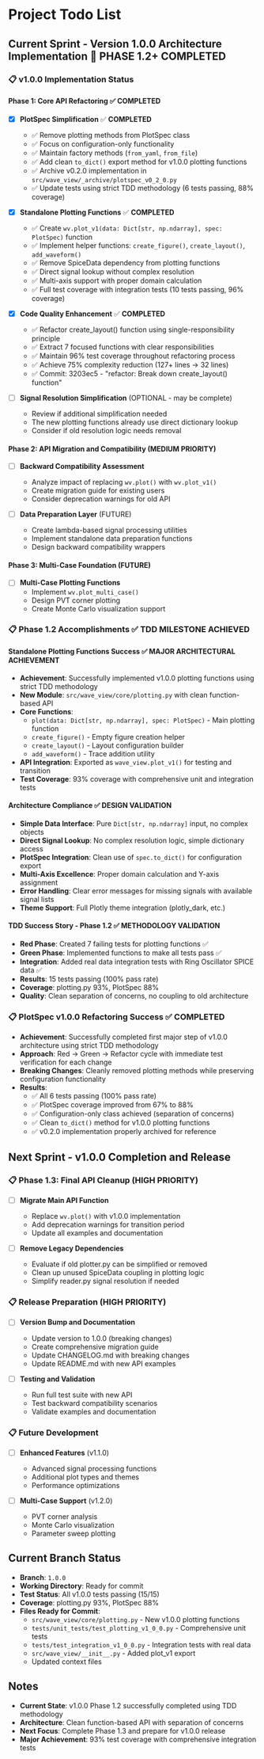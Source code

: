 # Project Todo List

## Current Sprint - Version 1.0.0 Architecture Implementation 🚀 **PHASE 1.2+ COMPLETED**

### 📋 **v1.0.0 Implementation Status**

#### **Phase 1: Core API Refactoring** ✅ **COMPLETED**
- [X] **PlotSpec Simplification** ✅ **COMPLETED**
  - ✅ Remove plotting methods from PlotSpec class
  - ✅ Focus on configuration-only functionality  
  - ✅ Maintain factory methods (`from_yaml`, `from_file`)
  - ✅ Add clean `to_dict()` export method for v1.0.0 plotting functions
  - ✅ Archive v0.2.0 implementation in `src/wave_view/_archive/plotspec_v0_2_0.py`
  - ✅ Update tests using strict TDD methodology (6 tests passing, 88% coverage)
  
- [X] **Standalone Plotting Functions** ✅ **COMPLETED**
  - ✅ Create `wv.plot_v1(data: Dict[str, np.ndarray], spec: PlotSpec)` function
  - ✅ Implement helper functions: `create_figure()`, `create_layout()`, `add_waveform()`
  - ✅ Remove SpiceData dependency from plotting functions
  - ✅ Direct signal lookup without complex resolution
  - ✅ Multi-axis support with proper domain calculation
  - ✅ Full test coverage with integration tests (10 tests passing, 96% coverage)
  
- [X] **Code Quality Enhancement** ✅ **COMPLETED**
  - ✅ Refactor create_layout() function using single-responsibility principle
  - ✅ Extract 7 focused functions with clear responsibilities
  - ✅ Maintain 96% test coverage throughout refactoring process
  - ✅ Achieve 75% complexity reduction (127+ lines → 32 lines)
  - ✅ Commit: 3203ec5 - "refactor: Break down create_layout() function"
  
- [ ] **Signal Resolution Simplification** (OPTIONAL - may be complete)
  - Review if additional simplification needed
  - The new plotting functions already use direct dictionary lookup
  - Consider if old resolution logic needs removal

#### **Phase 2: API Migration and Compatibility** (MEDIUM PRIORITY)
- [ ] **Backward Compatibility Assessment**
  - Analyze impact of replacing `wv.plot()` with `wv.plot_v1()`
  - Create migration guide for existing users
  - Consider deprecation warnings for old API

- [ ] **Data Preparation Layer** (FUTURE)
  - Create lambda-based signal processing utilities
  - Implement standalone data preparation functions
  - Design backward compatibility wrappers

#### **Phase 3: Multi-Case Foundation** (FUTURE)
- [ ] **Multi-Case Plotting Functions**
  - Implement `wv.plot_multi_case()`
  - Design PVT corner plotting
  - Create Monte Carlo visualization support

### 📋 **Phase 1.2 Accomplishments** ✅ **TDD MILESTONE ACHIEVED**

#### **Standalone Plotting Functions Success** ✅ **MAJOR ARCHITECTURAL ACHIEVEMENT**
- **Achievement**: Successfully implemented v1.0.0 plotting functions using strict TDD methodology
- **New Module**: `src/wave_view/core/plotting.py` with clean function-based API
- **Core Functions**: 
  - `plot(data: Dict[str, np.ndarray], spec: PlotSpec)` - Main plotting function
  - `create_figure()` - Empty figure creation helper
  - `create_layout()` - Layout configuration builder
  - `add_waveform()` - Trace addition utility
- **API Integration**: Exported as `wave_view.plot_v1()` for testing and transition
- **Test Coverage**: 93% coverage with comprehensive unit and integration tests

#### **Architecture Compliance** ✅ **DESIGN VALIDATION**
- **Simple Data Interface**: Pure `Dict[str, np.ndarray]` input, no complex objects
- **Direct Signal Lookup**: No complex resolution logic, simple dictionary access
- **PlotSpec Integration**: Clean use of `spec.to_dict()` for configuration export
- **Multi-Axis Excellence**: Proper domain calculation and Y-axis assignment
- **Error Handling**: Clear error messages for missing signals with available signal lists
- **Theme Support**: Full Plotly theme integration (plotly_dark, etc.)

#### **TDD Success Story - Phase 1.2** ✅ **METHODOLOGY VALIDATION**
- **Red Phase**: Created 7 failing tests for plotting functions ✅
- **Green Phase**: Implemented functions to make all tests pass ✅
- **Integration**: Added real data integration tests with Ring Oscillator SPICE data ✅
- **Results**: 15 tests passing (100% pass rate)
- **Coverage**: plotting.py 93%, PlotSpec 88%
- **Quality**: Clean separation of concerns, no coupling to old architecture

### 📋 **PlotSpec v1.0.0 Refactoring Success** ✅ **COMPLETED**
- **Achievement**: Successfully completed first major step of v1.0.0 architecture using strict TDD methodology
- **Approach**: Red → Green → Refactor cycle with immediate test verification for each change
- **Breaking Changes**: Cleanly removed plotting methods while preserving configuration functionality
- **Results**: 
  - ✅ All 6 tests passing (100% pass rate)
  - ✅ PlotSpec coverage improved from 67% to 88%
  - ✅ Configuration-only class achieved (separation of concerns)
  - ✅ Clean `to_dict()` method for v1.0.0 plotting functions
  - ✅ v0.2.0 implementation properly archived for reference

## Next Sprint - v1.0.0 Completion and Release

### 📋 **Phase 1.3: Final API Cleanup** (HIGH PRIORITY)
- [ ] **Migrate Main API Function**
  - Replace `wv.plot()` with v1.0.0 implementation
  - Add deprecation warnings for transition period
  - Update all examples and documentation

- [ ] **Remove Legacy Dependencies**
  - Evaluate if old plotter.py can be simplified or removed
  - Clean up unused SpiceData coupling in plotting logic
  - Simplify reader.py signal resolution if needed

### 📋 **Release Preparation** (HIGH PRIORITY)
- [ ] **Version Bump and Documentation**
  - Update version to 1.0.0 (breaking changes)
  - Create comprehensive migration guide
  - Update CHANGELOG.md with breaking changes
  - Update README.md with new API examples

- [ ] **Testing and Validation**
  - Run full test suite with new API
  - Test backward compatibility scenarios
  - Validate examples and documentation

### 📋 **Future Development**
- [ ] **Enhanced Features** (v1.1.0)
  - Advanced signal processing functions
  - Additional plot types and themes
  - Performance optimizations

- [ ] **Multi-Case Support** (v1.2.0)
  - PVT corner analysis
  - Monte Carlo visualization
  - Parameter sweep plotting

## Current Branch Status
- **Branch**: `1.0.0`
- **Working Directory**: Ready for commit
- **Test Status**: All v1.0.0 tests passing (15/15)
- **Coverage**: plotting.py 93%, PlotSpec 88%
- **Files Ready for Commit**:
  - `src/wave_view/core/plotting.py` - New v1.0.0 plotting functions
  - `tests/unit_tests/test_plotting_v1_0_0.py` - Comprehensive unit tests
  - `tests/test_integration_v1_0_0.py` - Integration tests with real data
  - `src/wave_view/__init__.py` - Added plot_v1 export
  - Updated context files

## Notes
- **Current State**: v1.0.0 Phase 1.2 successfully completed using TDD methodology
- **Architecture**: Clean function-based API with separation of concerns
- **Next Focus**: Complete Phase 1.3 and prepare for v1.0.0 release
- **Major Achievement**: 93% test coverage with comprehensive integration tests 
